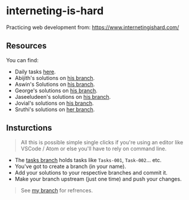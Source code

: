 # interneting-is-hard

Practicing web development from: <https://www.internetingishard.com/>

## Resources

You can find:

- Daily tasks [here][1].
- Abijith's solutions on [his branch][2].
- Aswin's Solutions on [his branch][3].
- George's solutions on [his branch][4].
- Jaseeludeen's solutions on [his branch][5].
- Jovial's solutions on [his branch][6].
- Sruthi's solutions on [her branch][7].

[1]: https://github.com/joe733/interneting-is-hard/tree/tasks
[2]: https://github.com/joe733/interneting-is-hard/tree/abijith
[3]: https://github.com/joe733/interneting-is-hard/tree/aswin
[4]: https://github.com/joe733/interneting-is-hard/tree/george
[5]: https://github.com/joe733/interneting-is-hard/tree/jaseel
[6]: https://github.com/joe733/interneting-is-hard/tree/jovial
[7]: https://github.com/joe733/interneting-is-hard/tree/sruthi

## Insturctions

> All this is possible simple single clicks if you're using an editor like VSCode / Atom or else you'll have to rely on command line.

- The [tasks branch][1] holds tasks like `Tasks-001`, `Task-002`... etc.
- You've got to create a branch (in your name).
- Add your solutions to your respective branches and commit it.
- Make your branch upstream (just one time) and push your changes.

> See [my branch](https://github.com/joe733/interneting-is-hard/tree/jovial) for refrences.
